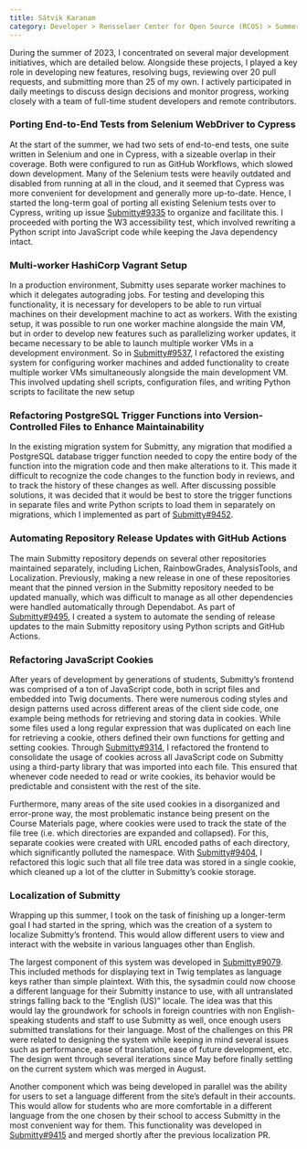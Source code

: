 ```yaml
---
title: Sátvik Karanam
category: Developer > Rensselaer Center for Open Source (RCOS) > Summer 2023
---
```


During the summer of 2023, I concentrated on several major development initiatives, which are detailed below. Alongside these projects, I played a key role in developing new features, resolving bugs, reviewing over 20 pull requests, and submitting more than 25 of my own. I actively participated in daily meetings to discuss design decisions and monitor progress, working closely with a team of full-time student developers and remote contributors.

### Porting End-to-End Tests from Selenium WebDriver to Cypress

At the start of the summer, we had two sets of end-to-end tests, one suite written in Selenium and one in Cypress, with a sizeable overlap in their coverage. Both were configured to run as GitHub Workflows, which slowed down development. Many of the Selenium tests were heavily outdated and disabled from running at all in the cloud, and it seemed that Cypress was more convenient for development and generally more up-to-date. Hence, I started the long-term goal of porting all existing Selenium tests over to Cypress, writing up issue [Submitty#9335](https://github.com/Submitty/Submitty/issues/9335) to organize and facilitate this. I proceeded with porting the W3 accessibility test, which involved rewriting a Python script into JavaScript code while keeping the Java dependency intact.

### Multi-worker HashiCorp Vagrant Setup

In a production environment, Submitty uses separate worker machines to which it delegates autograding jobs. For testing and developing this functionality, it is necessary for developers to be able to run virtual machines on their development machine to act as workers. With the existing setup, it was possible to run one worker machine alongside the main VM, but in order to develop new features such as parallelizing worker updates, it became necessary to be able to launch multiple worker VMs in a development environment. So in [Submitty#9537](https://github.com/Submitty/Submitty/pull/9537), I refactored the existing system for configuring worker machines and added functionality to create multiple worker VMs simultaneously alongside the main development VM. This involved updating shell scripts, configuration files, and writing Python scripts to facilitate the new setup

### Refactoring PostgreSQL Trigger Functions into Version-Controlled Files to Enhance Maintainability

In the existing migration system for Submitty, any migration that modified a PostgreSQL database trigger function needed to copy the entire body of the function into the migration code and then make alterations to it. This made it difficult to recognize the code changes to the function body in reviews, and to track the history of these changes as well. After discussing possible solutions, it was decided that it would be best to store the trigger functions in separate files and write Python scripts to load them in separately on migrations, which I implemented as part of [Submitty#9452](https://github.com/Submitty/Submitty/pull/9452).

### Automating Repository Release Updates with GitHub Actions

The main Submitty repository depends on several other repositories maintained separately, including Lichen, RainbowGrades, AnalysisTools, and Localization. Previously, making a new release in one of these repositories meant that the pinned version in the Submitty repository needed to be updated manually, which was difficult to manage as all other dependencies were handled automatically through Dependabot. As part of [Submitty#9495](https://github.com/Submitty/Submitty/pull/9495), I created a system to automate the sending of release updates to the main Submitty repository using Python scripts and GitHub Actions.

### Refactoring JavaScript Cookies

After years of development by generations of students, Submitty’s frontend was comprised of a ton of JavaScript code, both in script files and embedded into Twig documents. There were numerous coding styles and design patterns used across different areas of the client side code, one example being methods for retrieving and storing data in cookies. While some files used a long regular expression that was duplicated on each line for retrieving a cookie, others defined their own functions for getting and setting cookies. Through [Submitty#9314](https://github.com/Submitty/Submitty/pull/9314), I refactored the frontend to consolidate the usage of cookies across all JavaScript code on Submitty using a third-party library that was imported into each file. This ensured that whenever code needed to read or write cookies, its behavior would be predictable and consistent with the rest of the site.

Furthermore, many areas of the site used cookies in a disorganized and error-prone way, the most problematic instance being present on the Course Materials page, where cookies were used to track the state of the file tree (i.e. which directories are expanded and collapsed). For this, separate cookies were created with URL encoded paths of each directory, which significantly polluted the namespace. With [Submitty#9404](https://github.com/Submitty/Submitty/pull/9404), I refactored this logic such that all file tree data was stored in a single cookie, which cleaned up a lot of the clutter in Submitty’s cookie storage.


### Localization of Submitty

Wrapping up this summer, I took on the task of finishing up a longer-term goal I had started in the spring, which was the creation of a system to localize Submitty’s frontend. This would allow different users to view and interact with the website in various languages other than English.

The largest component of this system was developed in [Submitty#9079](https://github.com/Submitty/Submitty/pull/9079). This included methods for displaying text in Twig templates as language keys rather than simple plaintext. With this, the sysadmin could now choose a different language for their Submitty instance to use, with all untranslated strings falling back to the “English (US)” locale. The idea was that this would lay the groundwork for schools in foreign countries with non English-speaking students and staff to use Submitty as well, once enough users submitted translations for their language. Most of the challenges on this PR were related to designing the system while keeping in mind several issues such as performance, ease of translation, ease of future development, etc. The design went through several iterations since May before finally settling on the current system which was merged in August.

Another component which was being developed in parallel was the ability for users to set a language different from the site’s default in their accounts. This would allow for students who are more comfortable in a different language from the one chosen by their school to access Submitty in the most convenient way for them. This functionality was developed in [Submitty#9415](https://github.com/Submitty/Submitty/pull/9415) and merged shortly after the previous localization PR.


